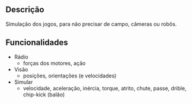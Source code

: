 ## Descrição ##

Simulação dos jogos, para não precisar de campo, câmeras ou robôs.

## Funcionalidades ##
  * Rádio
    * forças dos motores, ação
  * Visão
    * posições, orientações (e velocidades)
  * Simular
    * velocidade, aceleração, inércia, torque, atrito, chute, passe, drible, chip-kick (balão)